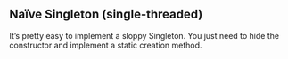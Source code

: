 ## Naïve Singleton (single-threaded)

It’s pretty easy to implement a sloppy Singleton. You just need to hide the constructor and implement a static creation method.